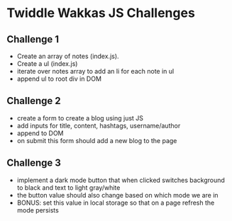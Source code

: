 # Twiddle Wakkas JS Challenges

## Challenge 1
- Create an array of notes (index.js).
- Create a ul (index.js)
- iterate over notes array to add an li for each note in ul
- append ul to root div in DOM

## Challenge 2
- create a form to create a blog using just JS
- add inputs for title, content, hashtags, username/author 
- append to DOM
- on submit this form should add a new blog to the page

## Challenge 3
- implement a dark mode button that when clicked switches background to black and text to light gray/white
- the button value should also change based on which mode we are in
- BONUS: set this value in local storage so that on a page refresh the mode persists
